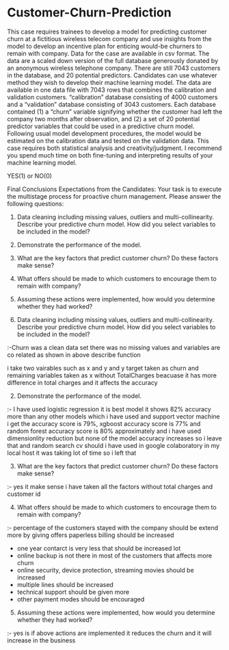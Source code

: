 # Customer-Churn-Prediction
This case requires trainees to develop a model for predicting customer churn at a fictitious wireless telecom company and use insights from the model to develop an incentive plan for enticing would-be churners to remain with company.
Data for the case are available in csv format.
The data are a scaled down version of the full database generously donated by an
anonymous wireless telephone company.
There are still 7043 customers in the database, and 20 potential predictors.
Candidates can use whatever method they wish to develop their machine learning model.
The data are available in one data file with 7043 rows that combines the calibration and
validation customers. “calibration” database consisting of 4000 customers and a
“validation” database consisting of 3043 customers.
Each database contained (1) a “churn” variable signifying whether the customer had left
the company two months after observation, and (2) a set of 20 potential predictor
variables that could be used in a predictive churn model.
Following usual model development procedures, the model would be estimated on the
calibration data and tested on the validation data.
This case requires both statistical analysis and creativity/judgment. I recommend you
spend much time on both fine-tuning and interpreting results of your machine learning
model.

YES(1) or NO(0)

Final Conclusions
Expectations from the Candidates:
Your task is to execute the multistage process for proactive churn management. Please
answer the following questions:
1. Data cleaning including missing values, outliers and multi-collinearity. Describe your
predictive churn model. How did you select variables to be included in the model?
2. Demonstrate the performance of the model.
3. What are the key factors that predict customer churn? Do these factors make sense?
4. What offers should be made to which customers to encourage them to remain with
company?
5. Assuming these actions were implemented, how would you determine whether
they had worked?


1. Data cleaning including missing values, outliers and multi-collinearity. Describe your
predictive churn model. How did you select variables to be included in the model?

:-Churn was a clean data set there was no missing values and variables are co related as shown in above describe function

i take two vairables such as x and y and y target taken as churn and remaining variables taken as x without TotalCharges beacuase it has more difference in total charges and it affects the accuracy

2. Demonstrate the performance of the model.

:- I have used logistic regression it is best model it shows 82% accuracy more than any other models which i have used
   and support vector machine i get the accuracy score is 79%, xgboost accuracy score is 77% and random forest accuracy score      is 80% approximately and i have used dimensionlity reduction but none of the model accuracy increases so i leave that and 
   random search cv should i have used in google colaboratory in my local host it was taking lot of time so i left that
   
   
   3. What are the key factors that predict customer churn? Do these factors make sense?

:- yes it make sense i have taken all the factors without total charges and customer id
   
   
   4. What offers should be made to which customers to encourage them to remain with
company?

:- percentage of the customers stayed with the company should be extend more by giving offers
    paperless billing should be increased
   * one year contarct is very less that should be increased lot
   * online backup is not there in most of the customers that affects more churn
   * online security, device protection, streaming movies should be increased
   * multiple lines should be increased
   * technical support should be given more
   * other payment modes should be encouraged
 
 5. Assuming these actions were implemented, how would you determine whether
they had worked?

:- yes is if above actions are implemented it reduces the churn and it will increase in the business
   
   
   
   
   
   
   
   
   
   
   
   
   
   
   
   
   
   
   
   
   
   
   
   
   
   
